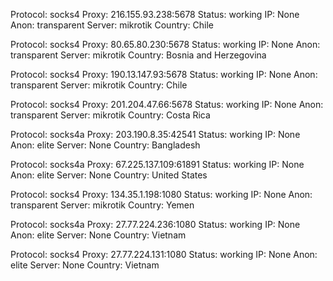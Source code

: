 Protocol: socks4
Proxy: 216.155.93.238:5678
Status: working
IP: None
Anon: transparent
Server: mikrotik
Country: Chile

Protocol: socks4
Proxy: 80.65.80.230:5678
Status: working
IP: None
Anon: transparent
Server: mikrotik
Country: Bosnia and Herzegovina

Protocol: socks4
Proxy: 190.13.147.93:5678
Status: working
IP: None
Anon: transparent
Server: mikrotik
Country: Chile

Protocol: socks4
Proxy: 201.204.47.66:5678
Status: working
IP: None
Anon: transparent
Server: mikrotik
Country: Costa Rica

Protocol: socks4a
Proxy: 203.190.8.35:42541
Status: working
IP: None
Anon: elite
Server: None
Country: Bangladesh

Protocol: socks4a
Proxy: 67.225.137.109:61891
Status: working
IP: None
Anon: elite
Server: None
Country: United States

Protocol: socks4
Proxy: 134.35.1.198:1080
Status: working
IP: None
Anon: transparent
Server: mikrotik
Country: Yemen

Protocol: socks4a
Proxy: 27.77.224.236:1080
Status: working
IP: None
Anon: elite
Server: None
Country: Vietnam

Protocol: socks4
Proxy: 27.77.224.131:1080
Status: working
IP: None
Anon: elite
Server: None
Country: Vietnam

